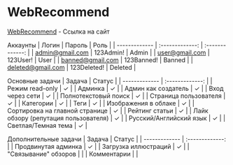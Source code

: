 # WebRecommend

[WebRecommend](https://coffemint.space/) - Ссылка на сайт

Аккаунты
| Логин  | Пароль | Роль |
| ------------- | :-------------: | :-------------: |
| admin@gmail.com  | 123Admin!  | Admin |
| user@gmail.com  | 123User!  | User |
| banned@gmail.com  | 123Banned!  | Banned |
| deleted@gmail.com  | 123Deleted!  | Deleted |

Основные задачи
| Задача  | Статус |
| ------------- | :-------------: |
| Режим read-only  | ✓  |
| Админка  | ✓  |
| Админ как создатель  | ✓  |
| Вход через сети  | ✓  |
| Полнотекстовый поиск  | ✓  |
| Страница пользователя  | ✓  |
| Категории  | ✓  |
| Теги  | ✓  |
| Изображения в облаке  | ✓  |
| Сортировка на главной странице  | ✓  |
| Рейтинг статьи  | ✓  |
| Лайк обзору (репутация пользователя)  | ✓  |
| Русский/Английский язык  | ✓  |
| Светлая/Темная тема  | ✓  |

Дополнительные задачи
| Задача  | Статус |
| ------------- | :-------------: |
| Продвинутая админка  | ✓  |
| Загрузка иллюстраций  | ✓  |
| "Связывание" обзоров  |   |
| Комментарии  |   |
